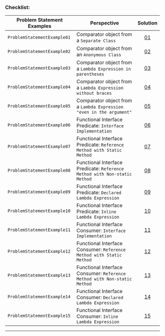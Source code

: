 ### Checklist:

| **Problem Statement Examples** | **Perspective**                                                           | **Solution**                                                                                                                                                                                                    |
|--------------------------------|---------------------------------------------------------------------------|-----------------------------------------------------------------------------------------------------------------------------------------------------------------------------------------------------------------|
| `ProblemStatementExample01`    | Comparator object from a `Separate Class`                                 | <center>[01](https://github.com/souzafcharles/Complete-Java-Object-Oriented-Programming-and-Projects/blob/master/Section_P16_Functional_Programming_and_Lambda_Expressions/ProblemStatementExample01)</center>  |
| `ProblemStatementExample02`    | Comparator object from an `Anonymous Class`                               | <center>[02](https://github.com/souzafcharles/Complete-Java-Object-Oriented-Programming-and-Projects/blob/master/Section_P16_Functional_Programming_and_Lambda_Expressions/ProblemStatementExample02)</center>  |
| `ProblemStatementExample03`    | Comparator object from a `Lambda Expression in parentheses`               | <center>[03](https://github.com/souzafcharles/Complete-Java-Object-Oriented-Programming-and-Projects/blob/master/Section_P16_Functional_Programming_and_Lambda_Expressions/ProblemStatementExample03)</center>  |
| `ProblemStatementExample04`    | Comparator object from a `Lambda Expression without braces`               | <center>[04](https://github.com/souzafcharles/Complete-Java-Object-Oriented-Programming-and-Projects/blob/master/Section_P16_Functional_Programming_and_Lambda_Expressions/ProblemStatementExample04)</center>  |
| `ProblemStatementExample05`    | Comparator object from a `Lambda Expression "even in the argument"`       | <center>[05](https://github.com/souzafcharles/Complete-Java-Object-Oriented-Programming-and-Projects/blob/master/Section_P16_Functional_Programming_and_Lambda_Expressions/ProblemStatementExample05)</center>  |
| `ProblemStatementExample06`    | Functional Interface Predicate: `Interface Implementation`                | <center>[06](https://github.com/souzafcharles/Complete-Java-Object-Oriented-Programming-and-Projects/blob/master/Section_P16_Functional_Programming_and_Lambda_Expressions/ProblemStatementExample06)</center>  |
| `ProblemStatementExample07`    | Functional Interface Predicate: `Reference Method with Static Method`     | <center>[07](https://github.com/souzafcharles/Complete-Java-Object-Oriented-Programming-and-Projects/blob/master/Section_P16_Functional_Programming_and_Lambda_Expressions/ProblemStatementExample07)</center>  |
| `ProblemStatementExample08`    | Functional Interface Predicate: `Reference Method with Non-static Method` | <center>[08](https://github.com/souzafcharles/Complete-Java-Object-Oriented-Programming-and-Projects/blob/master/Section_P16_Functional_Programming_and_Lambda_Expressions/ProblemStatementExample08)</center>  |
| `ProblemStatementExample09`    | Functional Interface Predicate: `Declared Lambda Expression`              | <center>[09](https://github.com/souzafcharles/Complete-Java-Object-Oriented-Programming-and-Projects/blob/master/Section_P16_Functional_Programming_and_Lambda_Expressions/ProblemStatementExample09)</center>  |
| `ProblemStatementExample10`    | Functional Interface Predicate: `Inline Lambda Expression`                | <center>[10](https://github.com/souzafcharles/Complete-Java-Object-Oriented-Programming-and-Projects/blob/master/Section_P16_Functional_Programming_and_Lambda_Expressions/ProblemStatementExample10)</center>  |
| `ProblemStatementExample11`    | Functional Interface Consumer: `Interface Implementation`                 | <center>[11](https://github.com/souzafcharles/Complete-Java-Object-Oriented-Programming-and-Projects/blob/master/Section_P16_Functional_Programming_and_Lambda_Expressions/ProblemStatementExample11)</center>  |
| `ProblemStatementExample12`    | Functional Interface Consumer: `Reference Method with Static Method`      | <center>[12](https://github.com/souzafcharles/Complete-Java-Object-Oriented-Programming-and-Projects/blob/master/Section_P16_Functional_Programming_and_Lambda_Expressions/ProblemStatementExample12)</center>  |
| `ProblemStatementExample13`    | Functional Interface Consumer: `Reference Method with Non-static Method`  | <center>[13](https://github.com/souzafcharles/Complete-Java-Object-Oriented-Programming-and-Projects/blob/master/Section_P16_Functional_Programming_and_Lambda_Expressions/ProblemStatementExample13)</center>  |
| `ProblemStatementExample14`    | Functional Interface Consumer: `Declared Lambda Expression`               | <center>[14](https://github.com/souzafcharles/Complete-Java-Object-Oriented-Programming-and-Projects/blob/master/Section_P16_Functional_Programming_and_Lambda_Expressions/ProblemStatementExample14)</center>  |
| `ProblemStatementExample15`    | Functional Interface Consumer: `Inline Lambda Expression`                 | <center>[15](https://github.com/souzafcharles/Complete-Java-Object-Oriented-Programming-and-Projects/blob/master/Section_P16_Functional_Programming_and_Lambda_Expressions/ProblemStatementExample15)</center>  |

****

